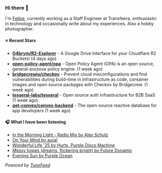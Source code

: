 ### Hi there 👋

I'm [Felipe](https://felipevm.com), currently working as a Staff Engineer at Transfeera, enthusiastic in technology and occasionally write about my experiences. Also a hobby photographer.

#### ⭐ Recent Stars
- **[G4brym/R2-Explorer](https://github.com/G4brym/R2-Explorer)** - A Google Drive Interface for your Cloudflare R2 Buckets! (4 days ago)
- **[open-policy-agent/opa](https://github.com/open-policy-agent/opa)** - Open Policy Agent (OPA) is an open source, general-purpose policy engine. (1 week ago)
- **[bridgecrewio/checkov](https://github.com/bridgecrewio/checkov)** - Prevent cloud misconfigurations and find vulnerabilities during build-time in infrastructure as code, container images and open source packages with Checkov by Bridgecrew. (1 week ago)
- **[tesseral-labs/tesseral](https://github.com/tesseral-labs/tesseral)** - Open source auth infrastructure for B2B SaaS (1 week ago)
- **[get-convex/convex-backend](https://github.com/get-convex/convex-backend)** - The open-source reactive database for app developers (1 week ago)

#### 🎧 What I have been listening
- [In the Morning Light - Radio Mix by Alex Schulz](https://open.spotify.com/track/3cSzDV1drneGszFc6KwwQS)
- [On Your Mind by aural](https://open.spotify.com/track/0iUYjYT4gVBfaG6umwpRAR)
- [Wonderful Life &#39;25 by Hurts, Purple Disco Machine](https://open.spotify.com/track/3HiwSiBqwXHy20VUVv44We)
- [Messy hopes (dreams, flickering bright) by Future Dynamic](https://open.spotify.com/track/38Hg3bFzA2ffS7cFMP3o4n)
- [Evening Sun by Purple Ocean](https://open.spotify.com/track/0cp0lH9xweItoP7taraFvF)

_Powered by [TuneFeed](https://tunefeed.app?ref=github.com)_
